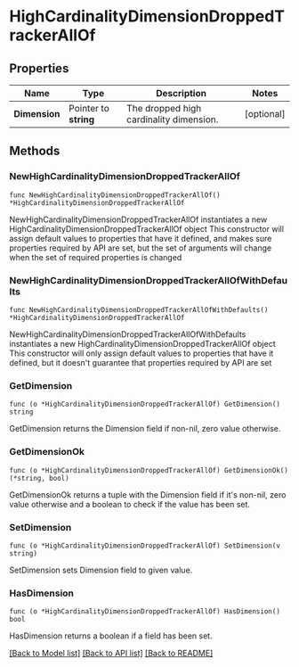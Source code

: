 # HighCardinalityDimensionDroppedTrackerAllOf

## Properties

Name | Type | Description | Notes
------------ | ------------- | ------------- | -------------
**Dimension** | Pointer to **string** | The dropped high cardinality dimension. | [optional] 

## Methods

### NewHighCardinalityDimensionDroppedTrackerAllOf

`func NewHighCardinalityDimensionDroppedTrackerAllOf() *HighCardinalityDimensionDroppedTrackerAllOf`

NewHighCardinalityDimensionDroppedTrackerAllOf instantiates a new HighCardinalityDimensionDroppedTrackerAllOf object
This constructor will assign default values to properties that have it defined,
and makes sure properties required by API are set, but the set of arguments
will change when the set of required properties is changed

### NewHighCardinalityDimensionDroppedTrackerAllOfWithDefaults

`func NewHighCardinalityDimensionDroppedTrackerAllOfWithDefaults() *HighCardinalityDimensionDroppedTrackerAllOf`

NewHighCardinalityDimensionDroppedTrackerAllOfWithDefaults instantiates a new HighCardinalityDimensionDroppedTrackerAllOf object
This constructor will only assign default values to properties that have it defined,
but it doesn't guarantee that properties required by API are set

### GetDimension

`func (o *HighCardinalityDimensionDroppedTrackerAllOf) GetDimension() string`

GetDimension returns the Dimension field if non-nil, zero value otherwise.

### GetDimensionOk

`func (o *HighCardinalityDimensionDroppedTrackerAllOf) GetDimensionOk() (*string, bool)`

GetDimensionOk returns a tuple with the Dimension field if it's non-nil, zero value otherwise
and a boolean to check if the value has been set.

### SetDimension

`func (o *HighCardinalityDimensionDroppedTrackerAllOf) SetDimension(v string)`

SetDimension sets Dimension field to given value.

### HasDimension

`func (o *HighCardinalityDimensionDroppedTrackerAllOf) HasDimension() bool`

HasDimension returns a boolean if a field has been set.


[[Back to Model list]](../README.md#documentation-for-models) [[Back to API list]](../README.md#documentation-for-api-endpoints) [[Back to README]](../README.md)


